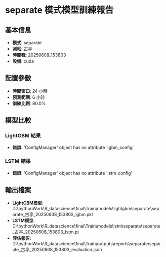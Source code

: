 
# separate 模式模型訓練報告

## 基本信息
- **模式**: separate
- **測站**: 古亭
- **時間戳**: 20250608_153803
- **設備**: cuda

## 配置參數
- **時間窗口**: 24 小時
- **預測範圍**: 6 小時
- **訓練比例**: 80.0%

## 模型比較

### LightGBM 結果

- **錯誤**: 'ConfigManager' object has no attribute 'lgbm_config'

### LSTM 結果

- **錯誤**: 'ConfigManager' object has no attribute 'lstm_config'


## 輸出檔案
- **LightGBM模型**: D:\pythonWork\R_datascience\final\Train\models\lightgbm\separate\separate_古亭_20250608_153803_lgbm.pkl
- **LSTM模型**: D:\pythonWork\R_datascience\final\Train\models\lstm\separate\separate_古亭_20250608_153803_lstm.pt
- **評估報告**: D:\pythonWork\R_datascience\final\Train\outputs\reports\separate\separate_古亭_20250608_153803_evaluation.json
